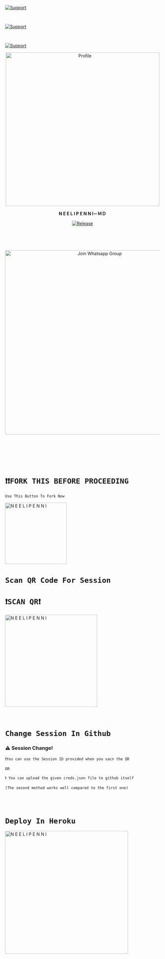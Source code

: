 <p align="left">
  <a href="https://github.com/Kiranxer/Neeli-Penni-Md"><img title="Support" src="https://img.shields.io/badge/maintained-yes-red.svg?style=for-the-badge&logo=xcode" /></a>
</p>






<br>
<p align="left">
  <a href="https://github.com/Kiranxer/Neeli-Penni-Md"><img title="Support" src="https://img.shields.io/badge/current%20Status-running%20with%20bugs!-orange.svg?style=for-the-badge&logo=xcode" /></a>
</p>
<br>
<p align="left">
  <a href="https://github.com/Kiranxer/Neeli-Penni-Md"><img title="Support" src="https://img.shields.io/badge/next%20update-undefined!-green.svg?style=for-the-badge&logo=xcode" /></a>
</p>



<!---->




<p align="center">
  <a href="https://instagram.com/whois.kiran.xer"><img src="https://graph.org/file/7d7d6c6dd033001981b9d.jpg" width="500" alt="Profile"/> </a>
</p>

<p align="center">
<strong>N E E L I  P E N N I－ＭＤ</strong>
</p>

<p align="center">
  <a href="https://github.com/Kiranxer/Neeli-Penni-Md"><img title="Release" src="https://img.shields.io/badge/Release-beta%20v1-cyan.svg?style=for-the-badge&logo=appveyor" /></a>
</p>

<br><br><br>
<p align="center">
  <a href="https://chat.whatsapp.com/JKdPcantKre0Mx3mzNUdIu"><img title="Join Whatsapp Group" src="https://raw.githubusercontent.com/Alien-alfa/PublicBot/main/wlogo.svg.png" width="600"></a>
</p>
<br><br>

<br><br>
# `❗❗FORK THIS BEFORE PROCEEDING`
 
 `Use This Button To Fork Now`
  
  <a href="https://github.com/Kiranxer/Neeli-Penni-Md/fork"><img title="N E E L I  P E N N I" src="https://github.com/Alien-alfa/Alien-alfa/blob/beta/img/pngegg.png?raw=true" width="200"></a>
<br>
# `Scan QR Code For Session`

# `❗SCAN QR❗`
 <a href="https://neeli-md-qr.onrender.com/"><img title="N E E L I  P E N N I" src="https://repl.it/badge/github/quiec/whatsasena" width="300"></a>
  <br><br><br>
# `Change Session In Github`

  ### ⚠️ Session Change! 
  
```
❗You can use the Session ID provided when you sacn the QR
 
OR
  
❗ You can upload the given creds.json file to github itself
  
(The sesond method works well compared to the first one)

``` 
  
  <br><br>
  # `Deploy In Heroku`


<a href="https://dashboard.heroku.com/new?template=https://github.com/Kiranxer/Neeli-Penni-Md"><img title="N E E L I  P E N N I" src="https://www.herokucdn.com/deploy/button.svg" width="400"></a>


  


<!---->

  
  <br> <br>
